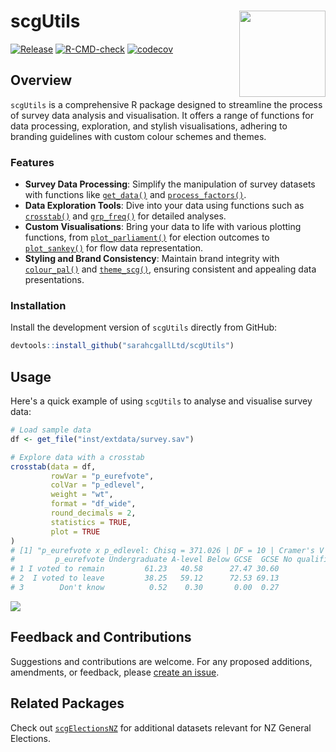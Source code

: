 scgUtils <a href="https://sarahcgallLtd.github.io/scgUtils/"><img src="man/figures/logo.png" align="right" height="138" alt="" /></a>
================
<!-- badges: start -->
[![Release](https://img.shields.io/badge/Release-development%20version%200&#46;0&#46;1-1c75bc)](https://github.com/sarahcgallLtd/scgUtils)
[![R-CMD-check](https://github.com/sarahcgallLtd/scgUtils/actions/workflows/R-CMD-check.yaml/badge.svg)](https://github.com/sarahcgallLtd/scgUtils/actions/workflows/R-CMD-check.yaml)
[![codecov](https://codecov.io/gh/sarahcgallLtd/scgUtils/graph/badge.svg?token=SG99DJ56I4)](https://codecov.io/gh/sarahcgallLtd/scgUtils)
<!-- badges: end -->

## Overview
`scgUtils` is a comprehensive R package designed to streamline the process of survey data analysis and visualisation. 
It offers a range of functions for data processing, exploration, and stylish visualisations, adhering to branding 
guidelines with custom colour schemes and themes.

### Features

- **Survey Data Processing**: Simplify the manipulation of survey datasets with functions like [`get_data()`](https://sarahcgallLtd.github.io/scgUtils/reference/get_data.html) and [`process_factors()`](https://sarahcgallLtd.github.io/scgUtils/reference/process_factors.html).
- **Data Exploration Tools**: Dive into your data using functions such as [`crosstab()`](https://sarahcgallLtd.github.io/scgUtils/reference/crosstab.html) and [`grp_freq()`](https://sarahcgallLtd.github.io/scgUtils/reference/grp_freq.html) for detailed analyses.
- **Custom Visualisations**: Bring your data to life with various plotting functions, from [`plot_parliament()`](https://sarahcgallLtd.github.io/scgUtils/reference/plot_parliament.html) for election outcomes to [`plot_sankey()`](https://sarahcgallLtd.github.io/scgUtils/reference/plot_sankey.html) for flow data representation.
- **Styling and Brand Consistency**: Maintain brand integrity with [`colour_pal()`](https://sarahcgallLtd.github.io/scgUtils/reference/colour_pal.html) and [`theme_scg()`](https://sarahcgallLtd.github.io/scgUtils/reference/theme_scg.html), ensuring consistent and appealing data presentations.

### Installation

Install the development version of `scgUtils` directly from GitHub:

``` r
devtools::install_github("sarahcgallLtd/scgUtils")
```

## Usage
Here's a quick example of using `scgUtils` to analyse and visualise survey data:

```r
# Load sample data
df <- get_file("inst/extdata/survey.sav")

# Explore data with a crosstab
crosstab(data = df,
         rowVar = "p_eurefvote",
         colVar = "p_edlevel",
         weight = "wt",
         format = "df_wide",
         round_decimals = 2,
         statistics = TRUE,
         plot = TRUE
)
# [1] "p_eurefvote x p_edlevel: Chisq = 371.026 | DF = 10 | Cramer's V = 0.243 | p-value = 0"
#         p_eurefvote Undergraduate A-level Below GCSE  GCSE No qualifications Postgrad Total
# 1 I voted to remain         61.23   40.58      27.47 30.60             23.49    73.47 47.92
# 2  I voted to leave         38.25   59.12      72.53 69.13             76.51    26.42 51.78
# 3        Don't know          0.52    0.30       0.00  0.27              0.00     0.10  0.31
```
![](man/figures/crosstab_example.png)

## Feedback and Contributions
Suggestions and contributions are welcome. For any proposed additions, amendments, or feedback, please
[create an issue](https://github.com/sarahcgallLtd/scgUtils/issues).

## Related Packages
Check out [`scgElectionsNZ`](https://sarahcgallLtd.github.io/scgElectionsNZ) for additional datasets relevant for 
NZ General Elections.

